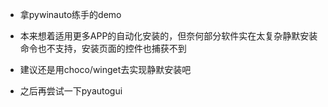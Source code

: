 - 拿pywinauto练手的demo

- 本来想着适用更多APP的自动化安装的，但奈何部分软件实在太复杂静默安装命令也不支持，安装页面的控件也捕获不到

- 建议还是用choco/winget去实现静默安装吧

- 之后再尝试一下pyautogui
